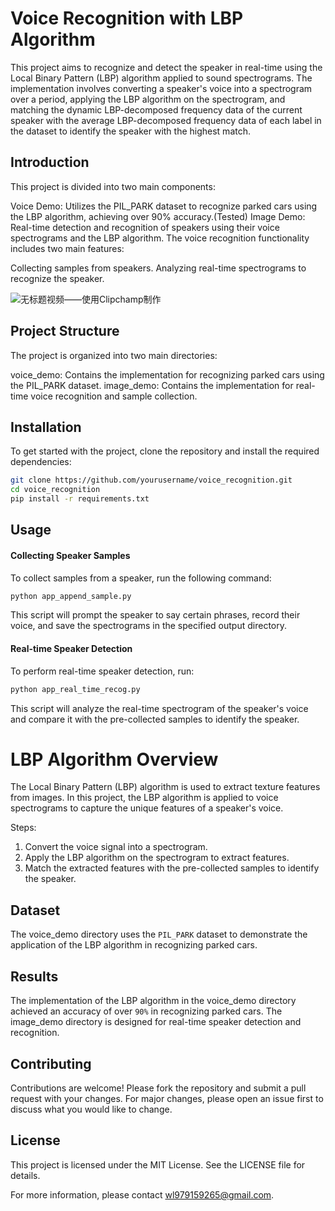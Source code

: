 # Voice Recognition with LBP Algorithm
This project aims to recognize and detect the speaker in real-time using the Local Binary Pattern (LBP) algorithm applied to sound spectrograms. The implementation involves converting a speaker's voice into a spectrogram over a period, applying the LBP algorithm on the spectrogram, and matching the dynamic LBP-decomposed frequency data of the current speaker with the average LBP-decomposed frequency data of each label in the dataset to identify the speaker with the highest match.

## Introduction
This project is divided into two main components:

Voice Demo: Utilizes the PIL_PARK dataset to recognize parked cars using the LBP algorithm, achieving over 90% accuracy.(Tested)
Image Demo: Real-time detection and recognition of speakers using their voice spectrograms and the LBP algorithm.
The voice recognition functionality includes two main features:

Collecting samples from speakers.
Analyzing real-time spectrograms to recognize the speaker.

![无标题视频——使用Clipchamp制作](https://github.com/user-attachments/assets/cd9aa70b-6a82-46fa-9ccb-f074080a0519)


## Project Structure
The project is organized into two main directories:

voice_demo: Contains the implementation for recognizing parked cars using the PIL_PARK dataset.
image_demo: Contains the implementation for real-time voice recognition and sample collection.

## Installation
To get started with the project, clone the repository and install the required dependencies:

```bash
git clone https://github.com/yourusername/voice_recognition.git
cd voice_recognition
pip install -r requirements.txt
```
## Usage
#### Collecting Speaker Samples
To collect samples from a speaker, run the following command:

```bash
python app_append_sample.py
```
This script will prompt the speaker to say certain phrases, record their voice, and save the spectrograms in the specified output directory.

#### Real-time Speaker Detection
To perform real-time speaker detection, run:
```bash
python app_real_time_recog.py
```
This script will analyze the real-time spectrogram of the speaker's voice and compare it with the pre-collected samples to identify the speaker.

# LBP Algorithm Overview
The Local Binary Pattern (LBP) algorithm is used to extract texture features from images. In this project, the LBP algorithm is applied to voice spectrograms to capture the unique features of a speaker's voice.

Steps:
1.  Convert the voice signal into a spectrogram.
2.  Apply the LBP algorithm on the spectrogram to extract features.
3.  Match the extracted features with the pre-collected samples to identify the speaker.

## Dataset
The voice_demo directory uses the ```PIL_PARK``` dataset to demonstrate the application of the LBP algorithm in recognizing parked cars.

## Results
The implementation of the LBP algorithm in the voice_demo directory achieved an accuracy of over ```90%``` in recognizing parked cars. The image_demo directory is designed for real-time speaker detection and recognition.

## Contributing
Contributions are welcome! Please fork the repository and submit a pull request with your changes. For major changes, please open an issue first to discuss what you would like to change.

## License
This project is licensed under the MIT License. See the LICENSE file for details.

For more information, please contact wl979159265@gmail.com.
